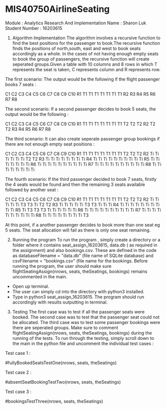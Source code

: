 # MIS40750AirlineSeating
Module : Analytics Research And Implementation
Name : Sharon Luk
Student Number : 16203615

1. Algorithm Implementation
The algorithm involves a recursive function to find the best positions for the passenger to book.The recursive
function finds the positions of north,south, east and west to book seats accordingly as a whole.
In the cases of not having enough empty seats to book the group of passengers, the recursive function will create
seperated groups.Given a table with 10 columns and 8 rows in which T represents the seat is taken, C represents
column and R represents row.

The first scenario: 
The output would be the following if the flight passenger books 7 seats : 

   C1 C2 C3 C4 C5 C6 C7 C8 C9 C10
R1 T1 T1 T1 T1 T1 T1 T1 
R2
R3
R4
R5
R6
R7
R8

The second scenario:
If a second passenger decides to book 5 seats, the output would be the following :

   C1 C2 C3 C4 C5 C6 C7 C8 C9 C10
R1 T1 T1 T1 T1 T1 T1 T1 T2 T2 T2
R2                         T2 T2
R3
R4
R5
R6
R7
R8

The third scenario:
It can also create seperate passenger group bookings if there are not enough empty seat positions :

   C1 C2 C3 C4 C5 C6 C7 C8 C9 C10
R1 T1 T1 T1 T1 T1 T1 T1 T2 T2 T2
R2 Ti Ti Ti Ti Ti       Ti T2 T2
R3 Ti Ti Ti Ti Ti       Ti Ti Ti
R4 Ti Ti Ti Ti Ti Ti Ti Ti Ti Ti
R5 Ti          Ti Ti Ti Ti Ti Ti
R6 Ti Ti Ti Ti Ti Ti Ti Ti Ti Ti
R7 Ti Ti Ti Ti Ti Ti Ti Ti Ti Ti
R8 Ti Ti Ti Ti Ti Ti Ti Ti

The fourth scenario:
If the third passenger decided to book 7 seats, firstly the 4 seats would be found and then the remaining 3 seats
available followed by another seat :

   C1 C2 C3 C4 C5 C6 C7 C8 C9 C10
R1 T1 T1 T1 T1 T1 T1 T1 T2 T2 T2
R2 Ti Ti Ti Ti Ti T3 T3 Ti T2 T2
R3 Ti Ti Ti Ti Ti T3 T3 Ti Ti Ti
R4 Ti Ti Ti Ti Ti Ti Ti Ti Ti Ti
R5 Ti T3 T3 T3 Ti Ti Ti Ti Ti Ti
R6 Ti Ti Ti Ti Ti Ti Ti Ti Ti Ti
R7 Ti Ti Ti Ti Ti Ti Ti Ti Ti Ti
R8 Ti Ti Ti Ti Ti Ti Ti Ti T3

At this point, if a another passenger decides to book more than one seat eg 5 seats. The seat allocation will fail
as there is only one seat remaining.

2. Running the program 
To run the program , simply create a directory or a folder where it contains seat_assign_16203615, data.db ( as
required in the assignment) and also bookings.csv. These are defined in the code as databaseFilename = "data.db"
(file name of SQLite database) and csvFilename = "bookings.csv" (file name for the bookings.
Before running the program, the user should make sure flightSeatingAssign(nrows, seats, theSeatings, bookings)
remains uncommented in the main.
- Open up terminal.
- The user can simply cd into the directory with python3 installed. 
- Type in python3 seat_assign_16203615. 
The program should run accordingly with results outputting in terminal.

3. Testing
The first case was to test if all the passenger seats were booked.
The second case was to test that the passenger seat could not be allocated.
The third case was to test some passenger bookings were there are seperated groups.
Make sure to comment flightSeatingAssign(nrows, seats, theSeatings, bookings) during the running of the tests. 
To run through the testing, simply scroll down to the main in the python file and uncomment the 
individual test cases :

Test case 1 :

#fullyBookedSeatsTestOne(nrows, seats, theSeatings)

Test case 2 :

#absentSeatBookingTestTwo(nrows, seats, theSeatings)

Test case 3 :

#bookingsTestThree(nrows, seats, theSeatings)


